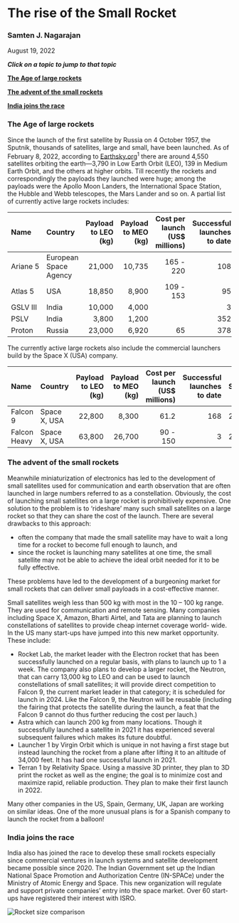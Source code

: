 # The rise of the Small Rocket

### Samten J. Nagarajan
August 19, 2022

***Click on a topic to jump to that topic***

**[The Age of large rockets](#the-age-of-large-rockets)**

**[The advent of the small rockets](#the-advent-of-the-small-rockets)**

**[India joins the race](#india-joins-the-race)**

### The Age of large rockets

Since the launch of the first satellite by Russia on 4 October 1957, the Sputnik, thousands of satellites, large and small, have been launched. As of February 8, 2022, according to [Earthsky.org](https://Earthsky.org)<sup>1</sup> there are around 4,550 satellites orbiting the earth—3,790 in Low Earth Orbit (LEO), 139 in Medium Earth Orbit, and the others at higher orbits. Till recently the rockets and correspondingly the payloads they launched were huge; among the payloads were the Apollo Moon Landers, the International Space Station, the Hubble and Webb telescopes, the Mars Lander and so on. A partial list of currently active large rockets includes:

|Name|Country|Payload to LEO (kg)|Payload to MEO (kg)|Cost per launch (US$ millions)|Successful launches to date|Since|
|:-|:-|-:|-:|-:|-:|-|
|Ariane&nbsp;5|European Space Agency|21,000|10,735|165 - 220|108|1996|
|Atlas 5|USA|18,850|8,900|109 - 153|95|2002|
|GSLV III|India|10,000|4,000||3|2014|
|PSLV|India|3,800|1,200||352|1993|
|Proton|Russia|23,000|6,920|65|378|1965|

The currently active large rockets also include the commercial launchers build by the Space X (USA) company.

|Name|Country|Payload to LEO (kg)|Payload to MEO (kg)|Cost per launch (US$ millions)|Successful launches to date|Since|
|:-|:-|-:|-:|-:|-:|-|
|Falcon 9|Space X, USA|22,800|8,300|61.2|168|2010|
|Falcon Heavy|Space X, USA|63,800|26,700|90 - 150|3|2018|

### The advent of the small rockets

Meanwhile miniaturization of electronics has led to the development of small satellites used for communication and earth observation that are often launched in large numbers referred to as a constellation. Obviously, the cost of launching small satellites on a large rocket is prohibitively expensive. One solution to the problem is to ‘rideshare’ many such small satellites on a large rocket so that they can share the cost of the launch. There are several drawbacks to this approach:

- often the company that made the small satellite may have to wait a long time for a rocket to become full enough to launch, and 
- since the rocket is launching many satellites at one time, the small satellite may not be able to achieve the ideal orbit needed for it to be fully effective.

These problems have led to the development of a burgeoning market for small rockets that can deliver small payloads in a cost-effective manner. 

Small satellites weigh less than 500 kg with most in the 10 – 100 kg range. They are used for communication and remote sensing. Many companies including Space X, Amazon, Bharti Airtel, and Tata are planning to launch constellations of satellites to provide cheap internet coverage world- wide. In the US many start-ups have jumped into this new market opportunity. These include:

- Rocket Lab, the market leader with the Electron rocket that has been successfully launched on a regular basis, with plans to launch up to 1 a week. The company also plans to develop a larger rocket, the Neutron, that can carry 13,000 kg to LEO and can be used to launch constellations of small satellites; it will provide direct competition to Falcon 9, the current market leader in that category; it is scheduled for launch in 2024. Like the Falcon 9, the Neutron will be reusable (including the fairing that protects the satellite during the launch, a feat that the Falcon 9 cannot do thus further reducing the cost per lauch.)
- Astra which can launch 200 kg from many locations. Though it successfully launched a satellite in 2021 it has experienced several subsequent failures which makes its future doubtful.
- Launcher 1 by Virgin Orbit which is unique in not having a first stage but instead launching the rocket from a plane after lifting it to an altitude of 34,000 feet. It has had one successful launch in 2021.
- Terran 1 by Relativity Space. Using a massive 3D printer, they plan to 3D print the rocket as well as the engine; the goal is to minimize cost and maximize rapid, reliable production. They plan to make their first launch in 2022.

Many other companies in the US, Spain, Germany, UK, Japan are working on similar ideas. One of the more unusual plans is for a Spanish company to launch the rocket from a balloon!

### India joins the race

India also has joined the race to develop these small rockets especially since commercial ventures in launch systems and satellite development became possible since 2020. The Indian Government set up the Indian National Space Promotion and Authorization Centre (IN-SPACe) under the Ministry of Atomic Energy and Space. This new organization will regulate and support private companies’ entry into the space market. Over 60 start-ups have registered their interest with ISRO.

![Rocket size comparison]()

